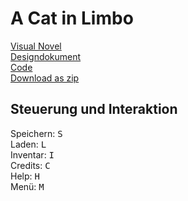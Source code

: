 # A Cat in Limbo

[Visual Novel](https://vschwan.github.io/VisualNovelRepo/ACatInLimbo/index.html)  
[Designdokument](https://github.com/vschwan/VisualNovelRepo/tree/main/Concept_ACatInLimbo)  
[Code](https://github.com/vschwan/VisualNovelRepo/tree/main/ACatInLimbo/Source)  
[Download as zip](https://drive.google.com/file/d/12P5YMUbr705sB57QR95B8lOdCoLREywC/view?usp=drive_link)  

## Steuerung und Interaktion

Speichern: <kbd>S</kbd>  
Laden: <kbd>L</kbd>  
Inventar: <kbd>I</kbd>  
Credits: <kbd>C</kbd>  
Help: <kbd>H</kbd>  
Menü: <kbd>M</kbd>  
